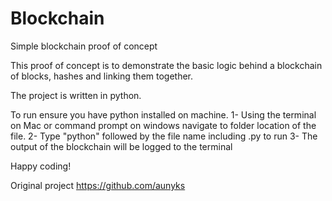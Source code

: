 # Blockchain
Simple blockchain proof of concept

This proof of concept is to demonstrate the basic logic behind a blockchain of blocks, hashes and linking them together.

The project is written in python.

To run ensure you have python installed on machine.
1- Using the terminal on Mac or command prompt on windows navigate to folder location of the file.
2- Type "python" followed by the file name including .py to run
3- The output of the blockchain will be logged to the terminal

Happy coding!

Original project 
https://github.com/aunyks


